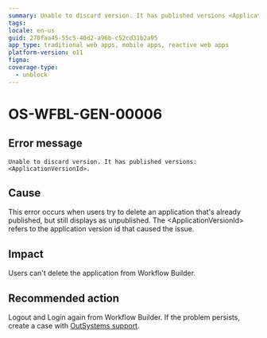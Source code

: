 ```yaml
---
summary: Unable to discard version. It has published versions <ApplicationVersionId>.
tags:
locale: en-us
guid: 270faa45-55c5-40d2-a96b-c52cd31b2a95
app_type: traditional web apps, mobile apps, reactive web apps
platform-version: o11
figma:
coverage-type:
  - unblock
---
```


# OS-WFBL-GEN-00006

## Error message

`Unable to discard version. It has published versions: <ApplicationVersionId>.`

## Cause

This error occurs when users try to delete an application that's already published, but still displays as unpublished.
The &lt;ApplicationVersionId&gt; refers to the application version id that caused the issue.

## Impact

Users can't delete the application from Workflow Builder.

## Recommended action

Logout and Login again from Workflow Builder. If the problem persists, create a case with [OutSystems support](https://success.outsystems.com/Support).
